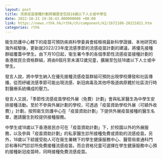 ```yaml
---
layout: post
title: 流感疫苗接種計劃將擴展至包括18歲以下人士或中學生
date: 2022-10-21 19:36:43.000000000 +08:00
link: https://news.rthk.hk/rthk/ch/component/k2/1672108-20221021.htm
categories: rthk
---
```


衞生防護中心轄下的疫苗可預防疾病科學委員會經檢視最新科學證據、本地研究和海外經驗後，更新就2022/23年度流感季節的流感疫苗計劃的建議，將優先接種群組覆蓋中學生。由下月10日起，衞生署今季的各個季節性流感疫苗接種計劃的香港居民合資格群組，將由6個月至未滿12歲兒童，擴展至包括18歲以下人士或中學生。

發言人說，將中學生納入在優先接種流感疫苗群組可預防出現學校爆發和社區傳播，從而紓緩流感季節可能出現流感、新冠病毒及其他呼吸道病原體於社區流行時對醫療系統構成的壓力。

發言人又說，「季節性流感疫苗學校外展（免費）計劃」會與私家醫生為中學生安排接種活動。至於不參與外展計劃的學校，可透過「疫苗資助學校外展（可額外收費）」計劃，按照衞生防護中心在「疫苗資助計劃」下提供外展疫苗接種的醫生名單，邀請醫生到校提供接種服務。

中學生或18歲以下香港居民亦可在「疫苗資助計劃」下，於校園以外的外展服務，以及參與「疫苗資助計劃」的私家醫生診所接種免費或資助的流感疫苗。另外，18歲以下綜援受助人可在衞生署轄下的學生健康服務中心、醫管局普通科門診和專科門診診所免費接種流感疫苗。而合資格兒童可選擇在學生健康服務中心預約接種新冠疫苗時，同時接種免費流感疫苗。
